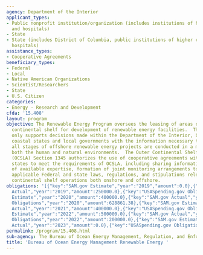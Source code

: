 ```yaml
---
agency: Department of the Interior
applicant_types:
- Public nonprofit institution/organization (includes institutions of higher education
  and hospitals)
- State
- State (includes District of Columbia, public institutions of higher education and
  hospitals)
assistance_types:
- Cooperative Agreements
beneficiary_types:
- Federal
- Local
- Native American Organizations
- Scientist/Researchers
- State
- U.S. Citizen
categories:
- Energy - Research and Development
cfda: '15.408'
layout: program
objective: The Renewable Energy Program oversees the leasing of areas on the outer
  continental shelf for development of renewable energy facilities.  The program not
  only supports decisions made within the Department of the Interior, but also provides
  coastal states and local governments with the information necessary to ensure that
  all stages of offshore renewable energy projects are conducted in a manner to protect
  both the human and natural environments.  The Outer Continental Shelf Lands Act
  (OCSLA) Section 1345 authorizes the use of cooperative agreements with affected
  states to meet the requirements of OCSLA, including sharing information, joint utilization
  of available expertise, formation of joint monitoring arrangements to carry out
  applicable Federal and state laws, regulations, and stipulations relevant to outer
  continental shelf operations both onshore and offshore.
obligations: '[{"key":"SAM.gov Estimate","year":"2019","amount":0.0},{"key":"SAM.gov
  Actual","year":"2019","amount":250000.0},{"key":"USASpending.gov Obligations","year":"2019","amount":284994.99},{"key":"SAM.gov
  Estimate","year":"2020","amount":400000.0},{"key":"SAM.gov Actual","year":"2020","amount":400000.0},{"key":"USASpending.gov
  Obligations","year":"2020","amount":628861.38},{"key":"SAM.gov Estimate","year":"2021","amount":0.0},{"key":"SAM.gov
  Actual","year":"2021","amount":400000.0},{"key":"USASpending.gov Obligations","year":"2021","amount":299990.0},{"key":"SAM.gov
  Estimate","year":"2022","amount":500000.0},{"key":"SAM.gov Actual","year":"2022","amount":500000.0},{"key":"USASpending.gov
  Obligations","year":"2022","amount":200000.0},{"key":"SAM.gov Estimate","year":"2023","amount":500000.0},{"key":"SAM.gov
  Actual","year":"2023","amount":0.0},{"key":"USASpending.gov Obligations","year":"2023","amount":-15013.96}]'
permalink: /program/15.408.html
sub-agency: The Bureau of Ocean Energy Management, Regulation, and Enforcement
title: 'Bureau of Ocean Energy Management Renewable Energy '
---
```

